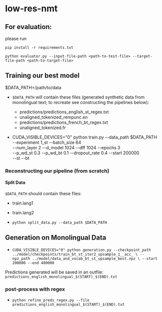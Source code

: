 # low-res-nmt

## For evaluation:

please run

`pip install -r requirements.txt`

`python evaluator.py --input-file-path <path-to-test-file> --target-file-path <path-to-target-file>`

## Training our best model

$DATA_PATH=/path/to/data

- `$DATA_PATH` will contain these files
(generated synthetic data from monolingual text; to recreate see constructing the pipelines below):

	- predictions/predictions_english_st_regex.txt 
	- unaligned_tokenized_rempunc.en
	- predictions/predictions_french_bt_regex.txt
	- unaligned_tokenized.fr


- CUDA_VISIBLE_DEVICES="0" python train.py --data_path $DATA_PATH --experiment 1_st --batch_size 64 \
	--num_layer 2 --d_model 1024 --dff 1024 --epochs 3 \
	--p_wd_st 0.3 --p_wd_bt 0.1 --dropout_rate 0.4 --start 200000 \
	--st --bt

### Reconstructing our pipeline (from scratch)

#### Split Data

`$DATA_PATH` should contain these files:
- train.lang1
- train.lang2

- `python split_data.py --data_path $DATA_PATH`

## Generation on Monolingual Data

- `CUDA_VISIBLE_DEVICES="0" python generation.py --checkpoint_path ../model/checkpoints/train_bt_st_iter2_upsample_1__acc_ \
 --npz_path ../model/data_and_vocab_bt_st_upsample_best.npz \
 --start 200000 --end 400000`

Predictions generated will be saved in an outfile: `predictions_english_monolingual_$(START)_$(END).txt`

### post-process with regex

- `python refine_preds_regex.py --file predictions_english_monolingual_$(START)_$(END).txt`
